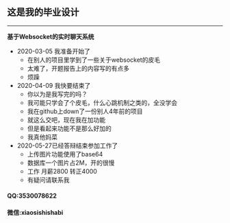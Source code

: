 ## 这是我的毕业设计
---
**基于Websocket的实时聊天系统**            
+ 2020-03-05 我准备开始了
	+ 在别人的项目里学到了一些关于websocket的皮毛
	+ 太难了，开题报告上的内容写的有点多
	+ 烦躁
+ 2020-04-09 我快要结束了
	+ 你以为是我写完的吗？
	+ 我可能只学会了个皮毛，什么心跳机制之类的，全没学会
	+ 我在github上down了一份别人4年前的项目
	+ 就这么交吧，现在我在加功能
	+ 但是看起来功能不是那么好加的
	+ 我真他妈菜
+ 2020-05-27已经答辩结束参加工作了
	+ 上传图片功能使用了base64
	+ 数据库一个图片占2M，开的很慢
	+ 工作 月薪2800 转正4000
	+ 有疑问请联系我

#### QQ:3530078622
#### 微信:xiaosishishabi
